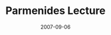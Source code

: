 ---
title: "Parmenides Lecture"
project_id: 
date: 2007-09-06
conference_id: ""
presenters:
   - peter_bandettini
summary: "<p>Parmenides Lecture, Lake Chiemsee, Germany</p>"
file: /assets/presentations/T212.pdf
filename: T212.pdf
layout: presentation
---
